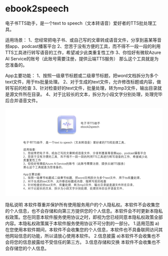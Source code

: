 # ebook2speech
电子书TTS助手，是一个text to speech（文本转语音）爱好者的TTS批处理工具。

适用场景：
1、您经常把电子书、或自己写的文章转成语音文件，分享到喜某等音频app、podcast播客平台
2、您苦于没有方便的工具，而不得不一段一段的利用TTS工具进行转写语音的工作，希望减少此类重复性工作
3、你恰好有微软Azure AI Service的账号（此账号需要注册，提供云端TTS服务）
那么这个工具就是为您准备的。

App主要功能：
1、按照一级章节标题或二级章节标题，把word文档拆分为多个text文件，用于tts批量处理。
2、对于生成的text文件，允许修改标题或内容，做转写前的检查
3、针对检查好的text文件，批量处理，转为mp3文件，输出目录就是源文件所在目录。
4、对于比较长的文本，拆分为小段文字分别处理，处理完毕后合并语音文件。

![欢迎页面](01.jpg)

隐私说明
本软件尊重并保护所有使用服务用户的个人隐私权。本软件不会收集您的个人信息，也不会存储和向第三方提供您的个人信息。本软件会不时更新本隐私权政策。您在同意本软件服务使用协议之时，即视为您已经同意本隐私权政策全部内容。本隐私权政策属于本软件服务使用协议不可分割的一部分。
1.适用范围
a)在您使用本软件期间，本软件不会收集您的个人信息，本软件也不具备联网访问其他网站信息的功能，所以请放心使用本软件。
2.信息披露
a)本软件不会收集也不会将您的信息披露给不受信任的第三方。
3.信息存储和交换
本软件不会收集也不会存储您的个人信息。
